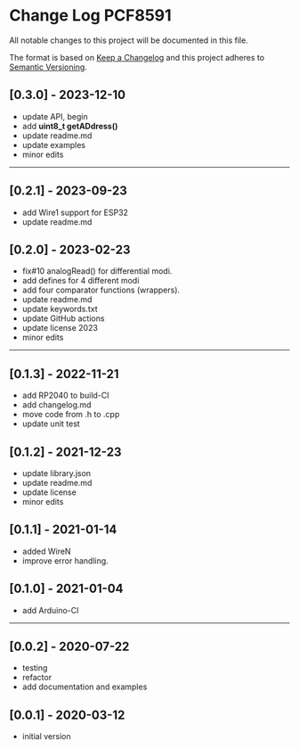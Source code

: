 # Change Log PCF8591

All notable changes to this project will be documented in this file.

The format is based on [Keep a Changelog](http://keepachangelog.com/)
and this project adheres to [Semantic Versioning](http://semver.org/).


## [0.3.0] - 2023-12-10
- update API, begin
- add **uint8_t getADdress()**
- update readme.md
- update examples
- minor edits

----

## [0.2.1] - 2023-09-23
- add Wire1 support for ESP32
- update readme.md


## [0.2.0] - 2023-02-23
- fix#10 analogRead() for differential modi.
- add defines for 4 different modi
- add four comparator functions (wrappers).
- update readme.md
- update keywords.txt
- update GitHub actions
- update license 2023
- minor edits

----

## [0.1.3] - 2022-11-21
- add RP2040 to build-CI
- add changelog.md
- move code from .h to .cpp
- update unit test

## [0.1.2] - 2021-12-23
- update library.json
- update readme.md
- update license
- minor edits

## [0.1.1] - 2021-01-14
- added WireN
- improve error handling.

## [0.1.0] - 2021-01-04
- add Arduino-CI

----

## [0.0.2] - 2020-07-22
- testing
- refactor
- add documentation and examples

## [0.0.1] - 2020-03-12
- initial version

